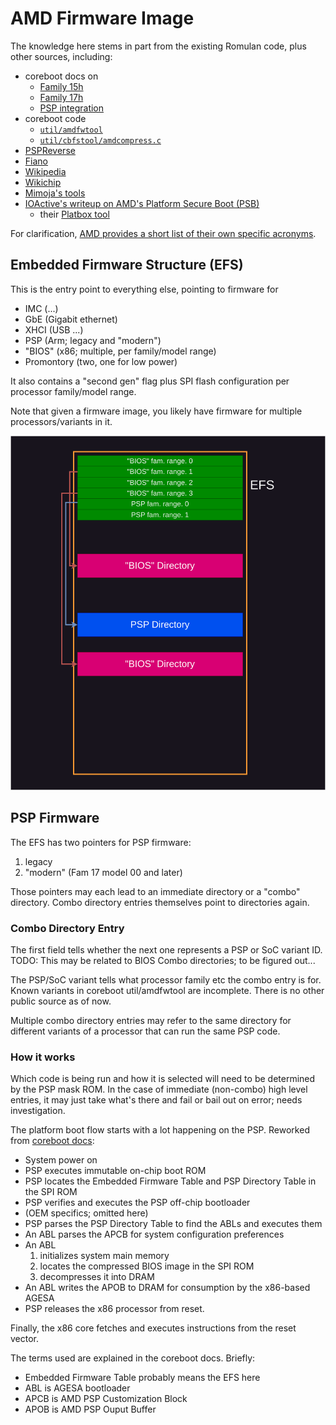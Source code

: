 # AMD Firmware Image

The knowledge here stems in part from the existing Romulan code, plus other
sources, including:
- coreboot docs on
  * [Family 15h](https://doc.coreboot.org/soc/amd/family15h.html)
  * [Family 17h](https://doc.coreboot.org/soc/amd/family17h.html)
  * [PSP integration](https://doc.coreboot.org/soc/amd/psp_integration.html)
- coreboot code
  * [`util/amdfwtool`](https://github.com/coreboot/coreboot/tree/master/util/amdfwtool)
  * [`util/cbfstool/amdcompress.c`](https://github.com/coreboot/coreboot/tree/master/util/cbfstool)
- [PSPReverse](https://github.com/PSPReverse)
- [Fiano](https://github.com/linuxboot/fiano/)
- [Wikipedia](https://en.wikipedia.org/wiki/Table_of_AMD_processors)
- [Wikichip](https://en.wikichip.org/wiki/amd)
- [Mimoja's tools](https://github.com/Mimoja/amdfw)
- [IOActive's writeup on AMD's Platform Secure Boot (PSB)](
https://labs.ioactive.com/2024/02/exploring-amd-platform-secure-boot.html)
  * their [Platbox tool](https://github.com/IOActive/Platbox/)

For clarification, [AMD provides a short list of their own specific acronyms](
https://www.amd.com/content/dam/amd/en/documents/resources/glossary-of-terms.pdf).

## Embedded Firmware Structure (EFS)

This is the entry point to everything else, pointing to firmware for
- IMC (...)
- GbE (Gigabit ethernet)
- XHCI (USB ...)
- PSP (Arm; legacy and "modern")
- "BIOS" (x86; multiple, per family/model range)
- Promontory (two, one for low power)

It also contains a "second gen" flag plus SPI flash configuration per processor
family/model range.

Note that given a firmware image, you likely have firmware for multiple
processors/variants in it.

![AMD flash partitioning](img/amd_flash_partitioning.png)

## PSP Firmware

The EFS has two pointers for PSP firmware:
1. legacy
2. "modern" (Fam 17 model 00 and later)

Those pointers may each lead to an immediate directory or a "combo" directory.
Combo directory entries themselves point to directories again.

### Combo Directory Entry

The first field tells whether the next one represents a PSP or SoC variant ID.
TODO: This may be related to BIOS Combo directories; to be figured out...

The PSP/SoC variant tells what processor family etc the combo entry is for.
Known variants in coreboot util/amdfwtool are incomplete.
There is no other public source as of now.

Multiple combo directory entries may refer to the same directory for different
variants of a processor that can run the same PSP code.

### How it works

Which code is being run and how it is selected will need to be determined by
the PSP mask ROM. In the case of immediate (non-combo) high level entries, it
may just take what's there and fail or bail out on error; needs investigation.

The platform boot flow starts with a lot happening on the PSP. Reworked from
[coreboot docs](https://doc.coreboot.org/soc/amd/family17h.html):

- System power on
- PSP executes immutable on-chip boot ROM
- PSP locates the Embedded Firmware Table and PSP Directory Table in the SPI ROM
- PSP verifies and executes the PSP off-chip bootloader
- (OEM specifics; omitted here)
- PSP parses the PSP Directory Table to find the ABLs and executes them
- An ABL parses the APCB for system configuration preferences
- An ABL
  1. initializes system main memory
  2. locates the compressed BIOS image in the SPI ROM
  3. decompresses it into DRAM
- An ABL writes the APOB to DRAM for consumption by the x86-based AGESA
- PSP releases the x86 processor from reset.

Finally, the x86 core fetches and executes instructions from the reset vector.

The terms used are explained in the coreboot docs. Briefly:
- Embedded Firmware Table probably means the EFS here
- ABL is AGESA bootloader
- APCB is AMD PSP Customization Block
- APOB is AMD PSP Ouput Buffer
